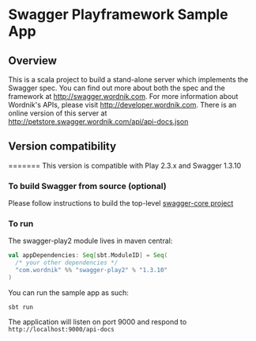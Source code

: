 # Swagger Playframework Sample App

## Overview
This is a scala project to build a stand-alone server which implements the Swagger spec.  You can find out 
more about both the spec and the framework at http://swagger.wordnik.com.  For more information 
about Wordnik's APIs, please visit http://developer.wordnik.com.  There is an online version of this
server at http://petstore.swagger.wordnik.com/api/api-docs.json

## Version compatibility
=======
This version is compatible with Play 2.3.x and Swagger 1.3.10

### To build Swagger from source (optional)
Please follow instructions to build the top-level [swagger-core project](https://github.com/wordnik/swagger-core)

### To run
The swagger-play2 module lives in maven central:

```scala
val appDependencies: Seq[sbt.ModuleID] = Seq(
  /* your other dependencies */
  "com.wordnik" %% "swagger-play2" % "1.3.10"
)
```

You can run the sample app as such:

````
sbt run
````

The application will listen on port 9000 and respond to `http://localhost:9000/api-docs`
